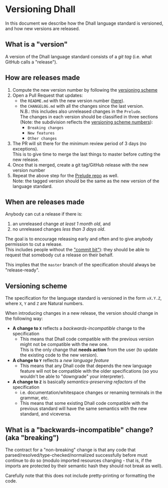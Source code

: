 # Versioning Dhall

In this document we describe how the Dhall language standard is versioned,
and how new versions are released.

## What is a "version"

A version of the Dhall language standard consists of a *git tag*
(i.e. what GitHub calls a "release").

## How are releases made

1. Compute the new version number by following the [versioning scheme](#versioning-scheme)
2. Open a Pull Request that updates:
   - the `README.md` with the new version number
     ([here](https://github.com/dhall-lang/dhall-lang#development-status)).
   - the `CHANGELOG.md` with all the changes since the last version.  
     N.B.: this includes also unreleased changes in the `Prelude`.  
     The changes in each version should be classified in three sections
     (Note: the subdivision reflects the [versioning scheme numbers](#versioning-scheme)):
     - `Breaking changes`
     - `New features`
     - `Other changes`
3. The PR will sit there for the minimum review period of 3 days (no exceptions).  
   This is to give time to merge the last things to master before cutting the new release.
4. Once that is merged, create a git tag/GitHub release with the new version number
5. Repeat the above step for the [Prelude repo](https://github.com/dhall-lang/Prelude) as well.  
   Note: the tagged version should be the same as the new version of the language standard.

## When are releases made

Anybody can cut a release if there is:
1. an unreleased change *at least 1 month old*, and
2. no unreleased changes *less than 3 days old*.

The goal is to encourage releasing early and often and to give anybody permission
to cut a release.  
This includes people without the ["commit bit"](https://github.com/dhall-lang/dhall-lang/blob/master/.github/CONTRIBUTING.md#how-do-i-get-the-commit-bit)):
they should be able to request that somebody cut a release on their behalf.

This implies that the `master` branch of the specification should always be "release-ready".

## Versioning scheme

The specification for the language standard is versioned in the form `vX.Y.Z`,
where `X`, `Y` and `Z` are Natural numbers.

When introducing changes in a new release, the version should change in the following way:
- **A change to `X`** reflects a *backwards-incompatible* change to the specification
  - This means that Dhall code compatible with the previous version might not be
    compatible with the new one.  
    This is the only change that **needs action** from the user
    (to update the existing code to the new version).
- **A change to `Y`** reflects a *new language feature*
  - This means that any Dhall code that depends the new language feature will not
    be compatible with the older specifications (so you wouldn't be able to
    "downgrade" your interpreter).
- **A change to `Z`** is basically *semantics-preserving refactors* of the specification
  - i.e. documentation/whitespace changes or renaming terminals in the grammar, etc.
  - This means that some existing Dhall code compatible with the previous standard
    will have the same semantics with the new standard, and viceversa.

## What is a "backwards-incompatible" change? (aka "breaking")

The contract for a "non-breaking" change is that any code that
parsed/resolved/type-checked/normalized successfully before must continue to do so
(modulo imported resources changing - that is, if the imports are protected by
their semantic hash they should not break as well).

Carefully note that this does not include pretty-printing or formatting the code.
